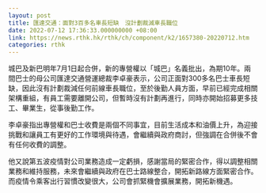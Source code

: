 ```yaml
---
layout: post
title: 匯達交通：面對3百多名車長短缺　沒計劃裁減車長職位
date: 2022-07-12 17:36:33.000000000 +08:00
link: https://news.rthk.hk/rthk/ch/component/k2/1657380-20220712.htm
categories: rthk
---
```


城巴及新巴明年7月1日起合併，新的專營權以「城巴」名義批出，為期10年。兩間巴士的母公司匯達交通營運總裁李卓豪表示，公司正面對300多名巴士車長短缺，因此沒有計劃裁減任何前線車長職位，至於後勤人員方面，早前已經完成相關架構重組，有員工需要離開公司，但暫時沒有計劃再進行，同時亦開始招募更多技工、畢業生，從事後勤工作。

李卓豪指出專營權和巴士收費是兩個不同事宜，目前生活成本和油價上升，為迎接挑戰和讓員工有更好的工作環境與待遇，會繼續與政府商討，但強調在合併後不會有任何收費的調整。

他又說第五波疫情對公司業務造成一定虧損，感謝當局的緊密合作，得以調整相關業務和維持服務，未來會繼續與政府在巴士路線整合，開拓新路線方面緊密合作。而疫情令乘客出行習慣改變很大，公司會抓緊機會擴展業務，開拓新機遇。
